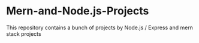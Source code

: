 # Mern-and-Node.js-Projects
This repository contains a bunch of projects by Node.js / Express and mern stack projects
